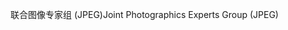 <span data-ttu-id="21659-101">联合图像专家组 (JPEG)</span><span class="sxs-lookup"><span data-stu-id="21659-101">Joint Photographics Experts Group (JPEG)</span></span>